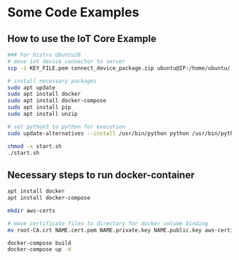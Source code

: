 # Some Code Examples
## How to use the IoT Core Example
```bash
### For Distro Ubuntu20
# move iot device connector to server
scp -i KEY_FILE.pem connect_device_package.zip ubuntu@IP:/home/ubuntu/

# install necessary packages
sudo apt update
sudo apt install docker
sudo apt install docker-compose
sudo apt install pip
sudo apt install unzip

# set python3 to python for execution
sudo update-alternatives --install /usr/bin/python python /usr/bin/python3 1

chmod -x start.sh
./start.sh
```

## Necessary steps to run docker-container
```bash
apt install docker
apt install docker-compose

mkdir aws-certs

# move certificate files to directory for docker volume binding
mv root-CA.crt NAME.cert.pem NAME.private.key NAME.public.key aws-certificates/

docker-compose build
docker-compose up -d
```